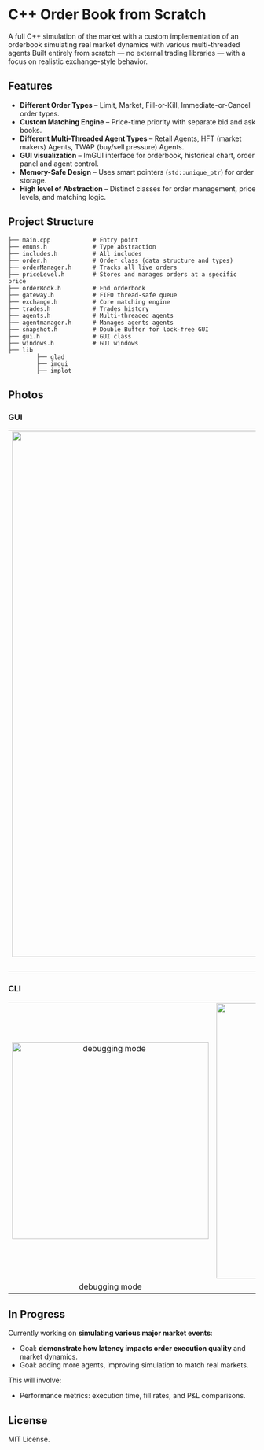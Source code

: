 # C++ Order Book from Scratch

A full C++ simulation of the market with a custom implementation of an orderbook simulating real market dynamics with various multi-threaded agents
Built entirely from scratch — no external trading libraries — with a focus on realistic exchange-style behavior.

## Features

- **Different Order Types** – Limit, Market, Fill-or-Kill, Immediate-or-Cancel order types.
- **Custom Matching Engine** – Price-time priority with separate bid and ask books.
- **Different Multi-Threaded Agent Types** – Retail Agents, HFT (market makers) Agents, TWAP (buy/sell pressure) Agents.
- **GUI visualization** – ImGUI interface for orderbook, historical chart, order panel and agent control.
- **Memory-Safe Design** – Uses smart pointers (`std::unique_ptr`) for order storage.
- **High level of Abstraction** – Distinct classes for order management, price levels, and matching logic.

## Project Structure

```
├── main.cpp            # Entry point
├── emuns.h             # Type abstraction
├── includes.h          # All includes
├── order.h             # Order class (data structure and types)
├── orderManager.h      # Tracks all live orders
├── priceLevel.h        # Stores and manages orders at a specific price
├── orderBook.h         # End orderbook
├── gateway.h           # FIFO thread-safe queue 
├── exchange.h          # Core matching engine
├── trades.h            # Trades history
├── agents.h            # Multi-threaded agents
├── agentmanager.h      # Manages agents agents
├── snapshot.h          # Double Buffer for lock-free GUI
├── gui.h               # GUI class
├── windows.h           # GUI windows
├── lib   
        ├── glad
        ├── imgui
        ├── implot

```

## Photos


### GUI

<table align="center">
   <tr>
    <td align="center"> <img width="1569" height="1069" alt="image" src="https://github.com/user-attachments/assets/6b7d686d-6b7e-4480-8b11-e6cb8b13fa0c" alt="graphical interface"/></td>
  </tr>
  <tr>
    <td align="center" width="400" style="border:none;">graphical interface</td>
  </tr>
</table>


### CLI

<table align="center">
   <tr>
    <td align="center"> <img src="https://github.com/user-attachments/assets/73fcfc0b-e4f6-4a6c-be2c-316da6e91039" alt="debugging mode" width="400"/></td>
    <td align="center"><img src="https://github.com/user-attachments/assets/1969db5b-66dd-42b1-92bb-706234f38bdf" alt="orderbook" width="560"/></td>
  </tr>
  <tr>
    <td align="center" width="400" style="border:none;">debugging mode</td>
    <td align="center" width="400" style="border:none;">orderbook</td>
  </tr>
</table>



## In Progress

Currently working on **simulating various major market events**:

* Goal: **demonstrate how latency impacts order execution quality** and market dynamics.
* Goal: adding more agents, improving simulation to match real markets.


This will involve:

* Performance metrics: execution time, fill rates, and P\&L comparisons.

## License

MIT License.



